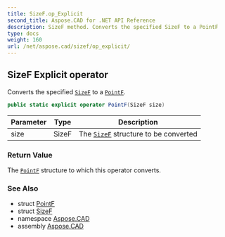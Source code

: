```yaml
---
title: SizeF.op_Explicit
second_title: Aspose.CAD for .NET API Reference
description: SizeF method. Converts the specified SizeF to a PointF
type: docs
weight: 160
url: /net/aspose.cad/sizef/op_explicit/
---
```

## SizeF Explicit operator

Converts the specified [`SizeF`](../) to a [`PointF`](../../pointf/).

```csharp
public static explicit operator PointF(SizeF size)
```

| Parameter | Type | Description |
| --- | --- | --- |
| size | SizeF | The [`SizeF`](../) structure to be converted |

### Return Value

The [`PointF`](../../pointf/) structure to which this operator converts.

### See Also

* struct [PointF](../../pointf/)
* struct [SizeF](../)
* namespace [Aspose.CAD](../../../aspose.cad/)
* assembly [Aspose.CAD](../../../)


